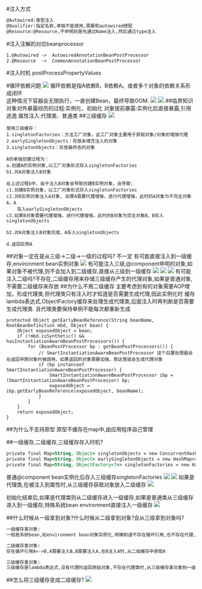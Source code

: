 #注入方式
```asp
@Autowired:类型注入
@Qualifier:指定名称,单独不能使用,需要和autowired搭配
@Resource:@Resource,不申明则是先通过Name注入,然后通过type注入

```
#注入注解的对应beanprocessor
```asp
1.@Autowired ->  AutowiredAnnotationBeanPostProcessor
2.@Resource  ->  CommonAnnotationBeanPostProcessor
```
#注入时机
postProcessPropertyValues

#循环依赖问题
[](https://zhuanlan.zhihu.com/p/84267654)
[](https://segmentfault.com/a/1190000023647227)
![](.z_spring_01_ioc_06_依赖注入_注入方式_注入对应beanprocessor_循环依赖_三级缓存_images/353a167c.png)
循环依赖是指A依赖B，B依赖A。或者多个对象的依赖关系形成闭环  
这种情况下容器会无限执行，一直创建Bean，最终导致OOM.
![](.z_spring_01_ioc_06_依赖注入_注入方式_注入对应beanprocessor_循环依赖_三级缓存_images/fd46ddc7.png)
![](.z_spring_01_ioc_06_依赖注入_注入方式_注入对应beanprocessor_循环依赖_三级缓存_images/5109928a.png)
##临界知识
对象对外暴露经历的过程:实例化、初始化
对象提前暴露:实例化后直接暴露,引用逃逸
属性注入:代理类、普通类
##三级缓存
![](.z_spring_01_ioc_05_依赖注入_注入方式_注入对应beanprocessor_循环依赖_三级缓存_images/cbe39dd4.png)
[](https://www.cnblogs.com/semi-sub/p/13548479.html)
[](https://zhuanlan.zhihu.com/p/259255169)
[](https://zhuanlan.zhihu.com/p/84267654)
```
使用三级缓存：
1.singletonFactories：方法工厂对象，此工厂对象主要用于获取对象/对象的增强代理
2.earlySingletonObjects：存放未填充注入的对象
3.singletonObjects：存放最终态的对象
```
```
A的单独创建过程为：
a.创建A的实例对象,以工厂对象形式存入singletonFactories
b1.对A对象注入B对象

在上述过程b中，由于注入B对象会导致创建B实例对象，会导致:
c1.创建B实例对象，以工厂对象形式存入singletonFactories
c2.对B实例对象注入A对象, 如果A需要代理增强，进行代理增强，此时的A对象为不完全对象A，A
    存入earlySingletonObjects
c3.如果B对象需要代理增强，进行代理增强，此时的B对象为完全对象B，B存入singletonObjects

b2.对A对象注入B对象完成，A存入singletonObjects

d.返回实例A
```
##对象一定在是从三级->二级->一级的过程吗?
不一定
有可能直接注入到一级缓存,environment bean实例对象
![](.z_spring_01_ioc_06_依赖注入_注入方式_注入对应beanprocessor_循环依赖_三级缓存_images/8f825bdb.png)
有可能注入三级,@component申明的对象,如果对象不被代理,则不会加入到二级缓存,直接从三级到一级缓存
![](.z_spring_01_ioc_06_依赖注入_注入方式_注入对应beanprocessor_循环依赖_三级缓存_images/76753b17.png)
![](.z_spring_01_ioc_06_依赖注入_注入方式_注入对应beanprocessor_循环依赖_三级缓存_images/51b7ea8d.png)
![](.z_spring_01_ioc_06_依赖注入_注入方式_注入对应beanprocessor_循环依赖_三级缓存_images/d736a32c.png)
有可能注入二级吗?不存在,二级缓存用来存储三级缓存产生的代理对象,如果是普通对象,不需要二级缓存来存放
##为什么不用二级缓存
主要考虑到有的对象需要AOP增加，形成代理类,但代理类只有注入时才知道是否需要生成代理,因此实例化时
缓存lambda表达式,ObjectFactory缓存来处理生成代理类,后面注入时再判断是否需要生成代理类.
且代理类要保持单例不能每次都重新生成
```
protected Object getEarlyBeanReference(String beanName, RootBeanDefinition mbd, Object bean) {
    Object exposedObject = bean;
    if (!mbd.isSynthetic() && hasInstantiationAwareBeanPostProcessors()) {
        for (BeanPostProcessor bp : getBeanPostProcessors()) {
            // SmartInstantiationAwareBeanPostProcessor 这个后置处理器会在返回早期对象时被调用，如果返回的对象需要加强，那这里就会生成代理对象
            if (bp instanceof SmartInstantiationAwareBeanPostProcessor) {
                SmartInstantiationAwareBeanPostProcessor ibp = (SmartInstantiationAwareBeanPostProcessor) bp;
                exposedObject = ibp.getEarlyBeanReference(exposedObject, beanName);
            }
        }
    }
    return exposedObject;
}

```
##为什么不支持原型
原型不缓存在map中,由应用程序自己管理


##一级缓存,二级缓存,三级缓存存入时机?
```asp
private final Map<String, Object> singletonObjects = new ConcurrentHashMap<>(256);//一级
private final Map<String, Object> earlySingletonObjects = new HashMap<>(16);//二级
private final Map<String, ObjectFactory<?>> singletonFactories = new HashMap<>(16);//三级
```
普通@component bean实例化后存入三级缓存singletonFactories
![](.z_spring_01_ioc_06_依赖注入_注入方式_注入对应beanprocessor_循环依赖_三级缓存_images/3da244ed.png)
![](.z_spring_01_ioc_06_依赖注入_注入方式_注入对应beanprocessor_循环依赖_三级缓存_images/bbd2bf97.png)
如果是代理类,在被注入到属性时,从三级缓存获取对象放入二级缓存
![](.z_spring_01_ioc_06_依赖注入_注入方式_注入对应beanprocessor_循环依赖_三级缓存_images/85eb7228.png)

初始化结束后,如果是代理类则从二级缓存进入一级缓存,如果是普通类从三级缓存进入到一级缓存,特殊系统bean environment直接注入一级缓存
![](.z_spring_01_ioc_06_依赖注入_注入方式_注入对应beanprocessor_循环依赖_三级缓存_images/46989f15.png)

##什么时候从一级拿到对象?什么时候从二级拿到对象?会从三级拿到对象吗?
```asp
一级缓存拿对象:
一般是系统bean,如environment bean对象实例化,明确知道不存在循环引用,也不存在代理,直接加入到一级缓存
```
```asp
二级缓存拿对象:
存在循环引用A<->B,A需要注入B,B需要注入A,在B注入A时,从二级缓存中获取A
```
```asp
三级缓存拿对象:
三级缓存是lambda表达式,没有代理时返回原始对象,不存在代理类时,从三级缓存拿对象到一级缓存中,不经过二级缓存
```

##怎么将三级缓存变成二级缓存?
![](.z_spring_01_ioc_06_依赖注入_注入方式_注入对应beanprocessor_循环依赖_三级缓存_images/11ed680d.png)
